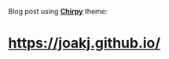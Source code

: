 Blog post using [**Chirpy**](https://github.com/cotes2020/jekyll-theme-chirpy/) theme:

# https://joakj.github.io/

